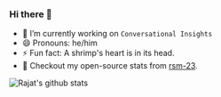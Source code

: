 ### Hi there 👋

<!--
**rajatsmukherjee/rajatsmukherjee** is a ✨ _special_ ✨ repository because its `README.md` (this file) appears on your GitHub profile.

Here are some ideas to get you started:

- 🔭 I’m currently working on ...
- 🌱 I’m currently learning ...
- 👯 I’m looking to collaborate on ...
- 🤔 I’m looking for help with ...
- 💬 Ask me about ...
- 📫 How to reach me: ...
- 😄 Pronouns: ...
- ⚡ Fun fact: ...
-->
- 🔭 I’m currently working on `Conversational Insights`
- 😄 Pronouns: he/him
- ⚡ Fun fact: A shrimp's heart is in its head.
- :dart: Checkout my open-source stats from [rsm-23](https://github.com/rsm-23).

![Rajat's github stats](https://github-readme-stats.vercel.app/api?username=rsm-23)  <!--(https://github.com/rsm-23/github-readme-stats)-->
